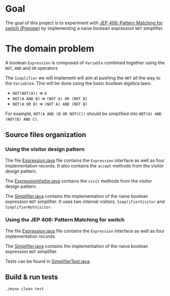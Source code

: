 # Goal

The goal of this project is to experiment with [JEP 406: Pattern Matching for switch (Preview)](https://openjdk.java.net/jeps/406) by implementing a naive boolean expression `NOT` simplifier.

# The domain problem

A boolean `Expression` is composed of `Variable` combined together using the `NOT`, `AND` and `OR` operators

The `Simplifier` we will implement will aim at pushing the `NOT` all the way to the `Variable`s.
This will be done using the basic boolean algebra laws:

* `NOT(NOT(A))` => `A`
* `NOT(A AND B)` => `(NOT A) OR (NOT B)`
* `NOT(A OR B)` => `(NOT A) AND (NOT B)`

For example, `NOT(A AND (B OR NOT(C))` should be simplified into `NOT(A) AND (NOT(B) AND C)`.

## Source files organization

### Using the visitor design pattern

The file [Expression.java](src/main/java/fr/loicrouchon/visit/Expression.java) file contains the `Expression` interface as well as four implementation records.
It also contains the `accept` methods from the visitor design pattern.

The [ExpressionVisitor.java](src/main/java/fr/loicrouchon/visit/ExpressionVisitor.java) contains the `visit` methods from the visitor design pattern.

The [Simplifier.java](src/main/java/fr/loicrouchon/visit/Simplifier.java) contains the implementation of the naive boolean expression `NOT` simplifier.
It uses two internal visitors, `SimplifierVisitor` and `SimplifierNotVisitor`.

### Using the JEP 406: Pattern Matching for switch

The file [Expression.java](src/main/java/fr/loicrouchon/novisits/Expression.java) file contains the `Expression` interface as well as four implementation records.

The [Simplifier.java](src/main/java/fr/loicrouchon/novisits/Simplifier.java) contains the implementation of the naive boolean expression `NOT` simplifier.

Tests can be found in [SimplifierTest.java](src/test/java/fr/loicrouchon/novisits/SimplifierTest.java).

## Build & run tests

`./mvnw clean test`
